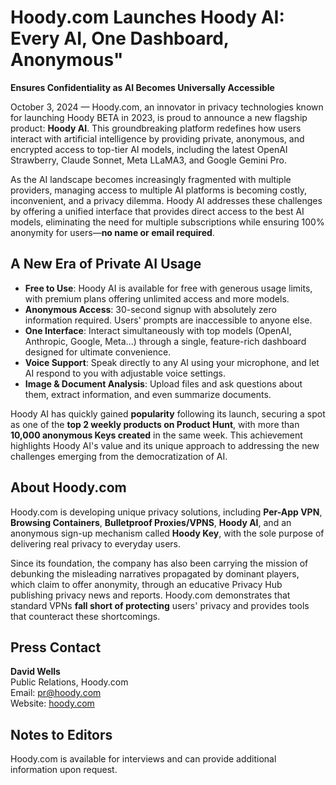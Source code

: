 # Hoody.com Launches Hoody AI: Every AI, One Dashboard, Anonymous"

**Ensures Confidentiality as AI Becomes Universally Accessible**

October 3, 2024 — Hoody.com, an innovator in privacy technologies known for launching Hoody BETA in 2023, is proud to announce a new flagship product: **Hoody AI**. This groundbreaking platform redefines how users interact with artificial intelligence by providing private, anonymous, and encrypted access to top-tier AI models, including the latest OpenAI Strawberry, Claude Sonnet, Meta LLaMA3, and Google Gemini Pro.

As the AI landscape becomes increasingly fragmented with multiple providers, managing access to multiple AI platforms is becoming costly, inconvenient, and a privacy dilemma. Hoody AI addresses these challenges by offering a unified interface that provides direct access to the best AI models, eliminating the need for multiple subscriptions while ensuring 100% anonymity for users—**no name or email required**.

## A New Era of Private AI Usage

- **Free to Use**: Hoody AI is available for free with generous usage limits, with premium plans offering unlimited access and more models.
- **Anonymous Access**: 30-second signup with absolutely zero information required. Users' prompts are inaccessible to anyone else.
- **One Interface**: Interact simultaneously with top models (OpenAI, Anthropic, Google, Meta...) through a single, feature-rich dashboard designed for ultimate convenience.
- **Voice Support**: Speak directly to any AI using your microphone, and let AI respond to you with adjustable voice settings.
- **Image & Document Analysis**: Upload files and ask questions about them, extract information, and even summarize documents.

Hoody AI has quickly gained **popularity** following its launch, securing a spot as one of the **top 2 weekly products on Product Hunt**, with more than **10,000 anonymous Keys created** in the same week. This achievement highlights Hoody AI's value and its unique approach to addressing the new challenges emerging from the democratization of AI.

## About Hoody.com

Hoody.com is developing unique privacy solutions, including **Per-App VPN**, **Browsing Containers**, **Bulletproof Proxies/VPNS**, **Hoody AI**, and an anonymous sign-up mechanism called **Hoody Key**, with the sole purpose of delivering real privacy to everyday users.

Since its foundation, the company has also been carrying the mission of debunking the misleading narratives propagated by dominant players, which claim to offer anonymity, through an educative Privacy Hub publishing privacy news and reports. Hoody.com demonstrates that standard VPNs **fall short of protecting** users' privacy and provides tools that counteract these shortcomings.

## Press Contact

**David Wells**  
Public Relations, Hoody.com  
Email: [pr@hoody.com](mailto:pr@hoody.com)  
Website: [hoody.com](https://hoody.com)

## Notes to Editors

Hoody.com is available for interviews and can provide additional information upon request.

